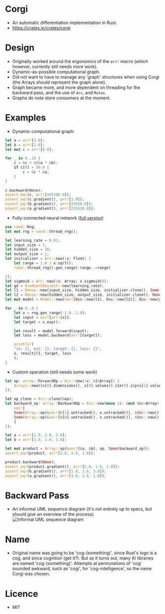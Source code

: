 # Corgi
* An automatic differentiation implementation in Rust.
* https://crates.io/crates/corgi

# Design
* Originally worked around the ergonomics of the `arr!` macro (which however, currently still needs more work).
* Dynamic-as-possible computational graph.
* Did not want to have to manage any 'graph' structures when using Corgi (the Arrays should represent the graph alone).
* Graph became more, and more dependent on threading for the backward pass, and the use of `Arc`, and `Mutex`.
* Graphs do note store consumers at the moment.

# Examples
* Dynamic computational graph:
```rust
let a = arr![5.0];
let b = arr![2.0];
let mut c = arr![0.0];

for _ in 0..10 {
    c = &c + &(&a * &b);
    if c[0] > 50.0 {
        c = &c * &a;
    }
}
 
c.backward(None);
assert_eq!(c, arr![195300.0]);
assert_eq!(c.gradient(), arr![1.0]);
assert_eq!(b.gradient(), arr![97650.0]);
assert_eq!(a.gradient(), arr![232420.0]);
```
* Fully-connected neural network ([full version](https://github.com/patricksongzy/corgi/blob/main/src/model.rs#L65))
```rust
use rand::Rng;
let mut rng = rand::thread_rng();

let learning_rate = 0.01;
let input_size = 1;
let hidden_size = 16;
let output_size = 1;
let initializer = Arc::new(|x: Float| {
    let range = 1.0 / x.sqrt();
    rand::thread_rng().gen_range(-range..=range)

});
let sigmoid = Arc::new(|x: Array| x.sigmoid());
let gd = GradientDescent::new(learning_rate);
let l1 = Dense::new(input_size, hidden_size, initializer.clone(), Some(sigmoid));
let l2 = Dense::new(hidden_size, output_size, initializer.clone(), None);
let mut model = Model::new(vec![Box::new(l1), Box::new(l2)], Box::new(gd));

for _ in 0..8 {
    let x = rng.gen_range(-1.0..1.0);
    let input = arr![arr![x]];
    let target = x.exp();

    let result = model.forward(input);
    let loss = model.backward(arr![target]);

    println!(
	"in: {}, out: {}, target: {}, loss: {}",
	x, result[0], target, loss
    );
}
```
* Custom operation (still needs some work)
```rust
let op: array::ForwardOp = Arc::new(|x: &[&Array]| {
    Arrays::new((x[0].dimensions(), x[0].values().iter().zip(x[1].values()).map(|(x, y)| x * y).collect::<Vec<Float>>()))
});

let op_clone = Arc::clone(&op);
let backward_op: array::BackwardOp = Arc::new(move |c: &mut Vec<Array>, x: &mut Array| {
    vec![
	Some(Array::op(&vec![c[1].untracked(), x.untracked()], &Vec::new(), Arc::clone(&op_clone), None)),
	Some(Array::op(&vec![c[0].untracked(), x.untracked()], &Vec::new(), Arc::clone(&op_clone), None)),
    ]
});

let a = arr![1.0, 2.0, 3.0];
let b = arr![3.0, 2.0, 1.0];

let mut product = Array::op(&vec![&a, &b], op, Some(backward_op));
assert_eq!(product, arr![3.0, 4.0, 3.0]);

product.backward(None);
assert_eq!(product.gradient(), arr![1.0, 1.0, 1.0]);
assert_eq!(b.gradient(), arr![1.0, 2.0, 3.0]);
assert_eq!(a.gradient(), arr![3.0, 2.0, 1.0]);
```

# Backward Pass
* An informal UML sequence diagram (it's not entirely up to specs, but should give an overview of the process)
![Informal UML sequence diagram](https://raw.githubusercontent.com/patricksongzy/corgi/main/images/sequence.svg?sanitize=true)

# Name
* Original name was going to be 'cog-(something)', since Rust's logo is a cog, and since cognition (get it?).
But as it turns out, many AI libraries are named 'cog-(something)'. Attempts at permutations of 'cog' sounded awkward, such as 'cogi', for 'cog-intelligence',
so the name Corgi was chosen.

# Licence
* MIT
